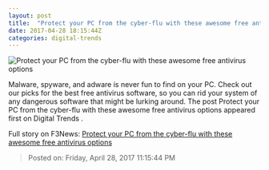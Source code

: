 ```yaml
---
layout: post
title:  "Protect your PC from the cyber-flu with these awesome free antivirus options"
date: 2017-04-28 18:15:44Z
categories: digital-trends
---
```


![Protect your PC from the cyber-flu with these awesome free antivirus options](http://icdn3.digitaltrends.com/image/avast-anti-virus-laptop-1200x630-c.jpg)

Malware, spyware, and adware is never fun to find on your PC. Check out our picks for the best free antivirus software, so you can rid your system of any dangerous software that might be lurking around. The post Protect your PC from the cyber-flu with these awesome free antivirus options appeared first on Digital Trends .


Full story on F3News: [Protect your PC from the cyber-flu with these awesome free antivirus options](http://www.f3nws.com/n/FMPRbB)

> Posted on: Friday, April 28, 2017 11:15:44 PM
